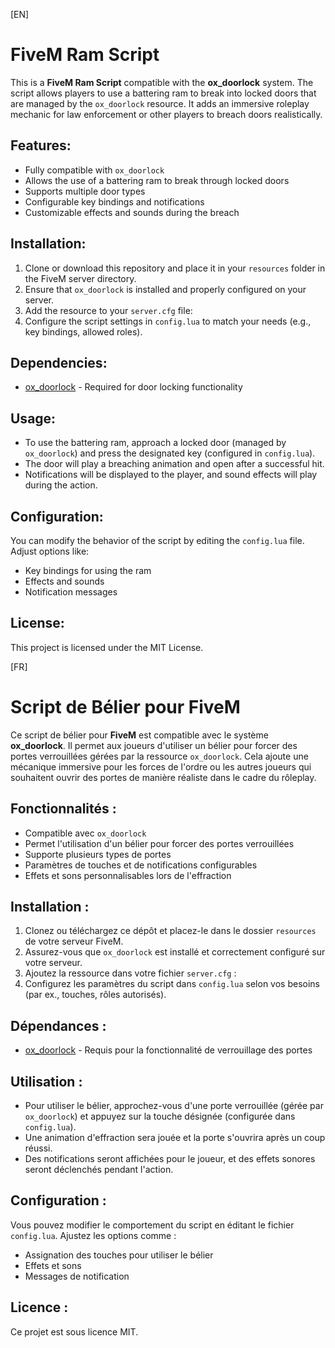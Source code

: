[EN]

# FiveM Ram Script

This is a **FiveM Ram Script** compatible with the **ox_doorlock** system. The script allows players to use a battering ram to break into locked doors that are managed by the `ox_doorlock` resource. It adds an immersive roleplay mechanic for law enforcement or other players to breach doors realistically.

## Features:
- Fully compatible with `ox_doorlock`
- Allows the use of a battering ram to break through locked doors
- Supports multiple door types
- Configurable key bindings and notifications
- Customizable effects and sounds during the breach

## Installation:
1. Clone or download this repository and place it in your `resources` folder in the FiveM server directory.
2. Ensure that `ox_doorlock` is installed and properly configured on your server.
3. Add the resource to your `server.cfg` file:
4. Configure the script settings in `config.lua` to match your needs (e.g., key bindings, allowed roles).

## Dependencies:
- [ox_doorlock](https://github.com/overextended/ox_doorlock) - Required for door locking functionality

## Usage:
- To use the battering ram, approach a locked door (managed by `ox_doorlock`) and press the designated key (configured in `config.lua`).
- The door will play a breaching animation and open after a successful hit.
- Notifications will be displayed to the player, and sound effects will play during the action.

## Configuration:
You can modify the behavior of the script by editing the `config.lua` file. Adjust options like:
- Key bindings for using the ram
- Effects and sounds
- Notification messages

## License:
This project is licensed under the MIT License.


[FR]

# Script de Bélier pour FiveM

Ce script de bélier pour **FiveM** est compatible avec le système **ox_doorlock**. Il permet aux joueurs d'utiliser un bélier pour forcer des portes verrouillées gérées par la ressource `ox_doorlock`. Cela ajoute une mécanique immersive pour les forces de l'ordre ou les autres joueurs qui souhaitent ouvrir des portes de manière réaliste dans le cadre du rôleplay.

## Fonctionnalités :
- Compatible avec `ox_doorlock`
- Permet l'utilisation d'un bélier pour forcer des portes verrouillées
- Supporte plusieurs types de portes
- Paramètres de touches et de notifications configurables
- Effets et sons personnalisables lors de l'effraction

## Installation :
1. Clonez ou téléchargez ce dépôt et placez-le dans le dossier `resources` de votre serveur FiveM.
2. Assurez-vous que `ox_doorlock` est installé et correctement configuré sur votre serveur.
3. Ajoutez la ressource dans votre fichier `server.cfg` :
4. Configurez les paramètres du script dans `config.lua` selon vos besoins (par ex., touches, rôles autorisés).

## Dépendances :
- [ox_doorlock](https://github.com/overextended/ox_doorlock) - Requis pour la fonctionnalité de verrouillage des portes

## Utilisation :
- Pour utiliser le bélier, approchez-vous d'une porte verrouillée (gérée par `ox_doorlock`) et appuyez sur la touche désignée (configurée dans `config.lua`).
- Une animation d'effraction sera jouée et la porte s'ouvrira après un coup réussi.
- Des notifications seront affichées pour le joueur, et des effets sonores seront déclenchés pendant l'action.

## Configuration :
Vous pouvez modifier le comportement du script en éditant le fichier `config.lua`. Ajustez les options comme :
- Assignation des touches pour utiliser le bélier
- Effets et sons
- Messages de notification

## Licence :
Ce projet est sous licence MIT.

